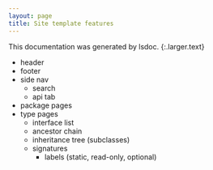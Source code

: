 ```yaml
---
layout: page
title: Site template features
---
```


This documentation was generated by lsdoc.
{:.larger.text}

- header
- footer
- side nav
  * search
  * api tab
- package pages
- type pages
  * interface list
  * ancestor chain
  * inheritance tree (subclasses)
  * signatures
    - labels (static, read-only, optional)
